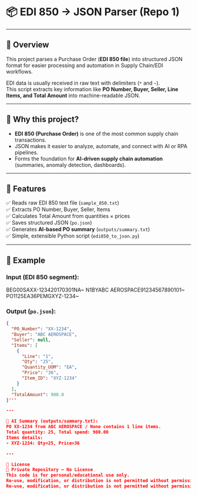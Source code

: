 # 📦 EDI 850 → JSON Parser (Repo 1)

---

## 🔹 Overview
This project parses a Purchase Order (**EDI 850 file**) into structured JSON format for easier processing and automation in Supply Chain/EDI workflows.  

EDI data is usually received in raw text with delimiters (`*` and `~`).  
This script extracts key information like **PO Number, Buyer, Seller, Line Items, and Total Amount** into machine-readable JSON.

---

## 🔹 Why this project?
- **EDI 850 (Purchase Order)** is one of the most common supply chain transactions.  
- JSON makes it easier to analyze, automate, and connect with AI or RPA pipelines.  
- Forms the foundation for **AI-driven supply chain automation** (summaries, anomaly detection, dashboards).  

---

## 🔹 Features
✅ Reads raw EDI 850 text file (`sample_850.txt`)  
✅ Extracts PO Number, Buyer, Seller, Items  
✅ Calculates Total Amount from quantities × prices  
✅ Saves structured JSON (`po.json`)  
✅ Generates **AI-based PO summary** (`outputs/summary.txt`)  
✅ Simple, extensible Python script (`edi850_to_json.py`)  

---

## 🔹 Example

### Input (EDI 850 segment):
BEG00SAXX-123420170301NA~
N1BYABC AEROSPACE91234567890101~
PO1125EA36PEMGXYZ-1234~


### Output (`po.json`):
```json
{
  "PO_Number": "XX-1234",
  "Buyer": "ABC AEROSPACE",
  "Seller": null,
  "Items": [
    {
      "Line": "1",
      "Qty": "25",
      "Quantity_UOM": "EA",
      "Price": "36",
      "Item_ID": "XYZ-1234"
    }
  ],
  "TotalAmount": 900.0
}'''

---

🔹 AI Summary (outputs/summary.txt):
PO XX-1234 from ABC AEROSPACE / None contains 1 line items.
Total quantity: 25, Total spend: 900.00
Items details:
- XYZ-1234: Qty=25, Price=36

---

🔹 License
🚫 Private Repository – No License
This code is for personal/educational use only.
Re-use, modification, or distribution is not permitted without permission.
Re-use, modification, or distribution is not permitted without permission.
